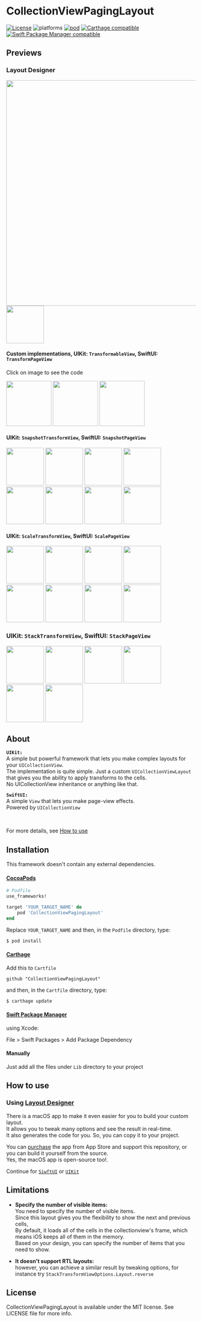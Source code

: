 # CollectionViewPagingLayout

[![License](https://img.shields.io/cocoapods/l/CollectionViewPagingLayout.svg?style=flat)](http://cocoapods.org/pods/CollectionViewPagingLayout)
![platforms](https://img.shields.io/badge/platforms-iOS-333333.svg)
[![pod](https://img.shields.io/cocoapods/v/CollectionViewPagingLayout.svg)](https://cocoapods.org/pods/CollectionViewPagingLayout)
[![Carthage compatible](https://img.shields.io/badge/Carthage-compatible-4BC51D.svg?style=flat)](https://github.com/Carthage/Carthage) 
[![Swift Package Manager compatible](https://img.shields.io/badge/Swift%20Package%20Manager-compatible-brightgreen.svg)](https://github.com/apple/swift-package-manager)

## Previews

### Layout Designer
[<img width="600" src="https://amir.app/git/layout_designer_preview.gif">](https://apps.apple.com/nl/app/layout-designer/id1507238011?l=en&mt=12)   
<a href="https://apps.apple.com/nl/app/layout-designer/id1507238011?l=en&mt=12"> <img width="100" src="http://amir.app/git/app_store.png"></img> </a>    


#### Custom implementations, UIKit: `TransformableView`, SwiftUI: `TransformPageView`
Click on image to see the code

<p float="left">

[<img width="120" src="https://amir.app/git/flowlayout_preview.gif">](https://github.com/amirdew/CollectionViewPagingLayout/tree/master/Samples/PagingLayoutSamples/Modules/UIKit/Fruits)
[<img width="120" src="https://amir.app/git/gallery_preview.gif">](https://github.com/amirdew/CollectionViewPagingLayout/tree/master/Samples/PagingLayoutSamples/Modules/UIKit/Gallery)
[<img width="120" src="https://amir.app/git/cards_preview.gif">](https://github.com/amirdew/CollectionViewPagingLayout/tree/master/Samples/PagingLayoutSamples/Modules/UIKit/Cards)
<p />

#### UIKit: `SnapshotTransformView`, SwiftUI: `SnapshotPageView`


<p float="left">

[<img width="100" src="https://amir.app/git/shapes_preview/snapshot_grid.gif">](https://github.com/amirdew/CollectionViewPagingLayout/blob/master/Lib/Snapshot/SnapshotTransformViewOptions%2BLayout.swift#L14) 
[<img width="100" src="https://amir.app/git/shapes_preview/snapshot_space.gif">](https://github.com/amirdew/CollectionViewPagingLayout/blob/master/Lib/Snapshot/SnapshotTransformViewOptions%2BLayout.swift#L15) 
[<img width="100" src="https://amir.app/git/shapes_preview/snapshot_chess.gif">](https://github.com/amirdew/CollectionViewPagingLayout/blob/master/Lib/Snapshot/SnapshotTransformViewOptions%2BLayout.swift#L16) 
[<img width="100" src="https://amir.app/git/shapes_preview/snapshot_tiles.gif">](https://github.com/amirdew/CollectionViewPagingLayout/blob/master/Lib/Snapshot/SnapshotTransformViewOptions%2BLayout.swift#L17) 
[<img width="100" src="https://amir.app/git/shapes_preview/snapshot_lines.gif">](https://github.com/amirdew/CollectionViewPagingLayout/blob/master/Lib/Snapshot/SnapshotTransformViewOptions%2BLayout.swift#L18) 
[<img width="100" src="https://amir.app/git/shapes_preview/snapshot_bars.gif">](https://github.com/amirdew/CollectionViewPagingLayout/blob/master/Lib/Snapshot/SnapshotTransformViewOptions%2BLayout.swift#L19) 
[<img width="100" src="https://amir.app/git/shapes_preview/snapshot_puzzle.gif">](https://github.com/amirdew/CollectionViewPagingLayout/blob/master/Lib/Snapshot/SnapshotTransformViewOptions%2BLayout.swift#L20) 
[<img width="100" src="https://amir.app/git/shapes_preview/snapshot_fade.gif">](https://github.com/amirdew/CollectionViewPagingLayout/blob/master/Lib/Snapshot/SnapshotTransformViewOptions%2BLayout.swift#L21) 
</p>

         
#### UIKit: `ScaleTransformView`, SwiftUI: `ScalePageView`
<p float="left">

[<img width="100" src="https://amir.app/git/shapes_preview/scale_invertedcylinder.gif"></img>](https://github.com/amirdew/CollectionViewPagingLayout/blob/master/Lib/Scale/ScaleTransformViewOptions%2BLayout.swift#L14)
[<img width="100" src="https://amir.app/git/shapes_preview/scale_cylinder.gif"></img>](https://github.com/amirdew/CollectionViewPagingLayout/blob/master/Lib/Scale/ScaleTransformViewOptions%2BLayout.swift#L15)
[<img width="100" src="https://amir.app/git/shapes_preview/scale_coverflow.gif"></img>](https://github.com/amirdew/CollectionViewPagingLayout/blob/master/Lib/Scale/ScaleTransformViewOptions%2BLayout.swift#L16)
[<img width="100" src="https://amir.app/git/shapes_preview/scale_rotary.gif"></img>](https://github.com/amirdew/CollectionViewPagingLayout/blob/master/Lib/Scale/ScaleTransformViewOptions%2BLayout.swift#L17)
[<img width="100" src="https://amir.app/git/shapes_preview/scale_linear.gif"></img>](https://github.com/amirdew/CollectionViewPagingLayout/blob/master/Lib/Scale/ScaleTransformViewOptions%2BLayout.swift#L18)
[<img width="100" src="https://amir.app/git/shapes_preview/scale_easein.gif"></img>](https://github.com/amirdew/CollectionViewPagingLayout/blob/master/Lib/Scale/ScaleTransformViewOptions%2BLayout.swift#L19)
[<img width="100" src="https://amir.app/git/shapes_preview/scale_easeout.gif"></img>](https://github.com/amirdew/CollectionViewPagingLayout/blob/master/Lib/Scale/ScaleTransformViewOptions%2BLayout.swift#L20)
[<img width="100" src="https://amir.app/git/shapes_preview/scale_blur.gif"></img>](https://github.com/amirdew/CollectionViewPagingLayout/blob/master/Lib/Scale/ScaleTransformViewOptions%2BLayout.swift#L21)
</p>

### UIKit: `StackTransformView`, SwiftUI: `StackPageView`

<p float="left">

[<img width="100" src="https://amir.app/git/shapes_preview/stack_transparent.gif"></img>](https://github.com/amirdew/CollectionViewPagingLayout/blob/master/Lib/Stack/StackTransformViewOptions%2BLayout.swift#L14)
[<img width="100" src="https://amir.app/git/shapes_preview/stack_blur.gif"></img>](https://github.com/amirdew/CollectionViewPagingLayout/blob/master/Lib/Stack/StackTransformViewOptions%2BLayout.swift#L15)
[<img width="100" src="https://amir.app/git/shapes_preview/stack_perspective.gif"></img>](https://github.com/amirdew/CollectionViewPagingLayout/blob/master/Lib/Stack/StackTransformViewOptions%2BLayout.swift#L16)
[<img width="100" src="https://amir.app/git/shapes_preview/stack_reverse.gif"></img>](https://github.com/amirdew/CollectionViewPagingLayout/blob/master/Lib/Stack/StackTransformViewOptions%2BLayout.swift#L17)
[<img width="100" src="https://amir.app/git/shapes_preview/stack_rotary.gif"></img>](https://github.com/amirdew/CollectionViewPagingLayout/blob/master/Lib/Stack/StackTransformViewOptions%2BLayout.swift#L18)
[<img width="100" src="https://amir.app/git/shapes_preview/stack_vortex.gif"></img>](https://github.com/amirdew/CollectionViewPagingLayout/blob/master/Lib/Stack/StackTransformViewOptions%2BLayout.swift#L19)
</p>


## About

**`UIKit:`**  
A simple but powerful framework that lets you make complex layouts for your `UICollectionView`.        
The implementation is quite simple. Just a custom `UICollectionViewLayout` that gives you the ability to apply transforms to the cells.       
No UICollectionView inheritance or anything like that.             

**`SwiftUI:`**  
A simple `View` that lets you make page-view effects.   
Powered by `UICollectionView`
     
     
    
<br>

For more details, see [How to use](https://github.com/amirdew/CollectionViewPagingLayout#how-to-use)   

## Installation
This framework doesn't contain any external dependencies.

#### [CocoaPods](https://guides.cocoapods.org/using/using-cocoapods.html)

```ruby
# Podfile
use_frameworks!

target 'YOUR_TARGET_NAME' do
    pod 'CollectionViewPagingLayout'
end
```
Replace `YOUR_TARGET_NAME` and then, in the `Podfile` directory, type:

```bash
$ pod install
```

#### [Carthage](https://github.com/Carthage/Carthage)

Add this to `Cartfile`

```
github "CollectionViewPagingLayout"
```

and then, in the `Cartfile` directory, type:
```bash
$ carthage update
```

#### [Swift Package Manager](https://github.com/apple/swift-package-manager)

using Xcode:

File > Swift Packages > Add Package Dependency

#### Manually
Just add all the files under `Lib` directory to your project

## How to use

### Using [Layout Designer](https://apps.apple.com/nl/app/layout-designer/id1507238011?l=en&mt=1)
      
There is a macOS app to make it even easier for you to build your custom layout.            
It allows you to tweak many options and see the result in real-time.        
It also generates the code for you. So, you can copy it to your project.       

You can [purchase](https://apps.apple.com/nl/app/layout-designer/id1507238011?l=en&mt=1) the app from App Store and support this repository,
or you can build it yourself from the source.  
Yes, the macOS app is open-source too!. 


Continue for [`SiwftUI`](https://github.com/amirdew/CollectionViewPagingLayout/blob/master/HOW_TO_USE_SWIFTUI.md) or [`UIKit`](https://github.com/amirdew/CollectionViewPagingLayout/blob/master/HOW_TO_USE_UIKIT.md)


## Limitations
-  **Specify the number of visible items:**    
You need to specify the number of visible items.       
Since this layout gives you the flexibility to show the next and previous cells,        
By default, it loads all of the cells in the collectionview's frame, which means iOS keeps all of them in the memory.      
Based on your design, you can specify the number of items that you need to show.     

- **It doesn't support RTL layouts:**   
however, you can achieve a similar result by tweaking options, for instance try `StackTransformViewOptions.Layout.reverse`

## License

CollectionViewPagingLayout is available under the MIT license. See LICENSE file for more info.
